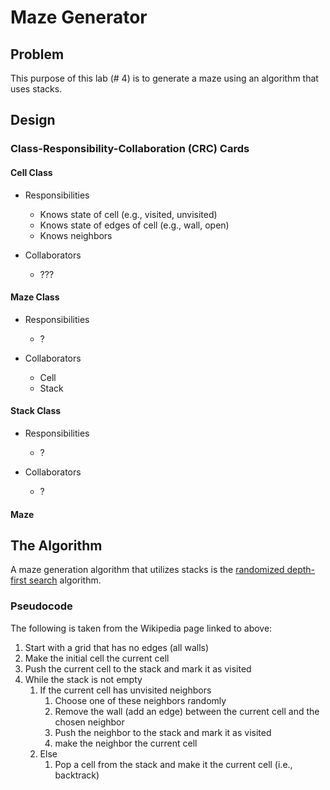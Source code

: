 # Maze Generator


## Problem
This purpose of this lab (# 4) is to generate a maze using an algorithm that
uses stacks.

## Design

### Class-Responsibility-Collaboration (CRC) Cards

#### Cell Class

- Responsibilities
    - Knows state of cell (e.g., visited, unvisited)
    - Knows state of edges of cell (e.g., wall, open)
    - Knows neighbors

- Collaborators
    - ???

#### Maze Class

- Responsibilities
    - ?

- Collaborators
    - Cell
    - Stack

#### Stack Class

- Responsibilities
    - ?

- Collaborators
    - ?


#### Maze

## The Algorithm
A maze generation algorithm that utilizes stacks is the
[randomized depth-first search](https://en.wikipedia.org/wiki/Maze_generation_algorithm#Randomized_Depth-First_Search)
algorithm. 

### Pseudocode

The following is taken from the Wikipedia page linked to above:

1. Start with a grid that has no edges (all walls)
2. Make the initial cell the current cell
3. Push the current cell to the stack and mark it as visited
4. While the stack is not empty
    1. If the current cell has unvisited neighbors
        1. Choose one of these neighbors randomly
        2. Remove the wall (add an edge) between the current cell and the
           chosen neighbor
        3. Push the neighbor to the stack and mark it as visited
        4. make the neighbor the current cell
    2. Else
        1. Pop a cell from the stack and make it the current cell (i.e.,
           backtrack)
